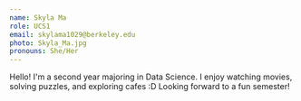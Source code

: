 ```yaml
---
name: Skyla Ma
role: UCS1 
email: skylama1029@berkeley.edu
photo: Skyla_Ma.jpg
pronouns: She/Her
---
```

Hello! I'm a second year majoring in Data Science. I enjoy watching movies, solving puzzles, and exploring cafes :D Looking forward to a fun semester!